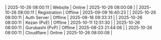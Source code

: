 | 2025-10-26 08:00:11 | Website | Online | 2025-10-26 08:00:08 |
| 2025-10-26 08:00:11 | Registration | Offline | 2025-09-09 16:40:23 |
| 2025-10-26 08:00:11 | Auth Server | Offline | 2025-08-18 09:33:31 |
| 2025-10-26 08:00:11 | Kezan (PvE) | Offline | 2025-10-11 12:51:30 |
| 2025-10-26 08:00:11 | Gurubashi (PvP) | Offline | 2025-08-23 21:44:06 |
| 2025-10-26 08:00:11 | Cloudflare | Online | 2025-10-26 08:00:08 |
